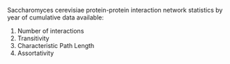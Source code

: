 Saccharomyces cerevisiae protein-protein interaction network statistics by year of cumulative data available:

1. Number of interactions
2. Transitivity
3. Characteristic Path Length
4. Assortativity
